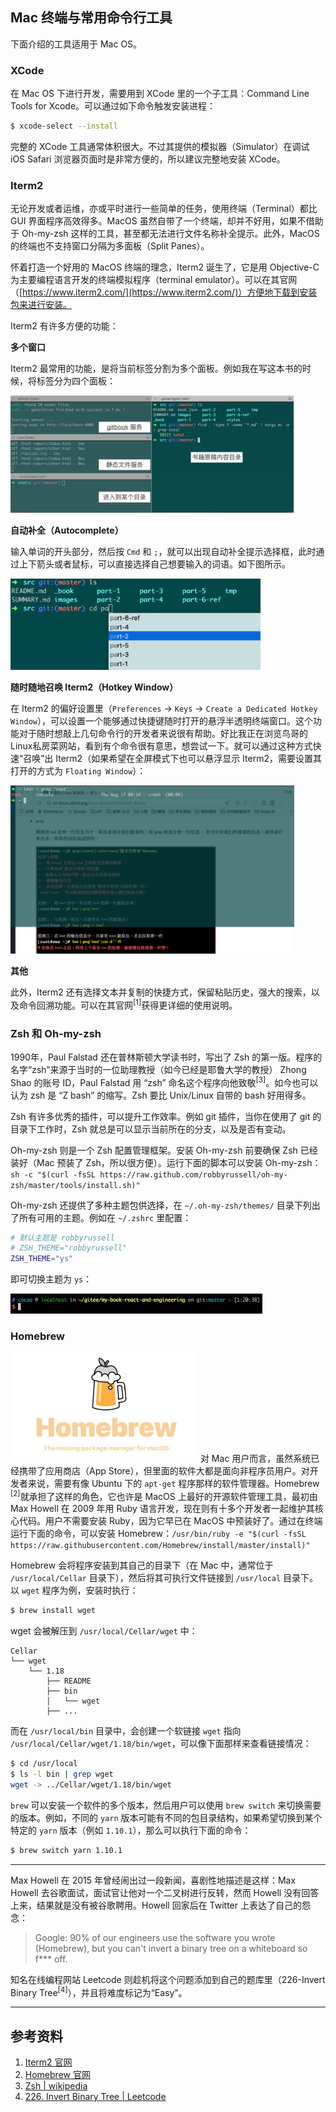## Mac 终端与常用命令行工具

下面介绍的工具适用于 Mac OS。

### XCode

在 Mac OS 下进行开发，需要用到 XCode 里的一个子工具：Command Line Tools for Xcode。可以通过如下命令触发安装进程：

```bash
$ xcode-select --install
```

完整的 XCode 工具通常体积很大。不过其提供的模拟器（Simulator）在调试 iOS Safari 浏览器页面时是非常方便的，所以建议完整地安装 XCode。

### Iterm2

无论开发或者运维，亦或平时进行一些简单的任务，使用终端（Terminal）都比 GUI 界面程序高效得多。MacOS 虽然自带了一个终端，却并不好用，如果不借助于 Oh-my-zsh 这样的工具，甚至都无法进行文件名称补全提示。此外，MacOS 的终端也不支持窗口分隔为多面板（Split Panes）。

怀着打造一个好用的 MacOS 终端的理念，Iterm2 诞生了，它是用 Objective-C 为主要编程语言开发的终端模拟程序（terminal emulator）。可以在其官网（[https://www.iterm2.com/](https://www.iterm2.com/)）方便地下载到安装包来进行安装。

Iterm2 有许多方便的功能：

**多个窗口**

Iterm2 最常用的功能，是将当前标签分割为多个面板。例如我在写这本书的时候，将标签分为四个面板：

<img src="../images/iterm2-multi-panes.png" class="round" style="width: 90%;">

**自动补全（Autocomplete）**

输入单词的开头部分，然后按 `Cmd` 和 `;`，就可以出现自动补全提示选择框，此时通过上下箭头或者鼠标，可以直接选择自己想要输入的词语。如下图所示。

<img src="../images/iterm2-autocomplete.png" class="round" style="max-width: 400px;">

**随时随地召唤 Iterm2（Hotkey Window）**

在 Iterm2 的偏好设置里（`Preferences` -> `Keys` -> `Create a Dedicated Hotkey Window`），可以设置一个能够通过快捷键随时打开的悬浮半透明终端窗口。这个功能对于随时想敲上几句命令行的开发者来说很有帮助。好比我正在浏览鸟哥的Linux私房菜网站，看到有个命令很有意思，想尝试一下。就可以通过这种方式快速“召唤”出 Iterm2（如果希望在全屏模式下也可以悬浮显示 Iterm2，需要设置其打开的方式为 `Floating Window`）：

<img src="../images/iterm2-hotkey.png" class="round" style="width: 90%;">

**其他**

此外，Iterm2 还有选择文本并复制的快捷方式，保留粘贴历史，强大的搜索，以及命令回溯功能。可以在其官网<sup>[1]</sup>获得更详细的使用说明。


### Zsh 和 Oh-my-zsh

1990年，Paul Falstad 还在普林斯顿大学读书时，写出了 Zsh 的第一版。程序的名字“zsh”来源于当时的一位助理教授（如今已经是耶鲁大学的教授） Zhong Shao 的账号 ID，Paul Falstad 用 “zsh” 命名这个程序向他致敬<sup>[3]</sup>。如今也可以认为 zsh 是 “Z bash” 的缩写。Zsh 要比 Unix/Linux 自带的 bash 好用得多。

Zsh 有许多优秀的插件，可以提升工作效率。例如 git 插件，当你在使用了 git 的目录下工作时，Zsh 就总是可以显示当前所在的分支，以及是否有变动。

Oh-my-zsh 则是一个 Zsh 配置管理框架。安装 Oh-my-zsh 前要确保 Zsh 已经装好（Mac 预装了 Zsh，所以很方便）。运行下面的脚本可以安装 Oh-my-zsh：`sh -c "$(curl -fsSL https://raw.github.com/robbyrussell/oh-my-zsh/master/tools/install.sh)"`

Oh-my-zsh 还提供了多种主题包供选择，在 `~/.oh-my-zsh/themes/` 目录下列出了所有可用的主题。例如在 `~/.zshrc` 里配置：

```bash
# 默认主题是 robbyrussell
# ZSH_THEME="robbyrussell"
ZSH_THEME="ys"
```

即可切换主题为 `ys`：

<img src="../images/oh-my-zsh-01.png" style="width: 80%;" class="round">

### Homebrew

<img src="../images/homebrew-logo.png" class="fl round" style="width: 300px;" /> 对 Mac 用户而言，虽然系统已经携带了应用商店（App Store），但里面的软件大都是面向非程序员用户。对开发者来说，需要有像 Ubuntu 下的 `apt-get` 程序那样的软件管理器。Homebrew <sup>[2]</sup>就承担了这样的角色，它也许是 MacOS 上最好的开源软件管理工具，最初由 Max Howell 在 2009 年用 Ruby 语言开发，现在则有十多个开发者一起维护其核心代码。用户不需要安装 Ruby，因为它早已在 MacOS 中预装好了。通过在终端运行下面的命令，可以安装 Homebrew：`/usr/bin/ruby -e "$(curl -fsSL https://raw.githubusercontent.com/Homebrew/install/master/install)"`

Homebrew 会将程序安装到其自己的目录下（在 Mac 中，通常位于 `/usr/local/Cellar` 目录下），然后将其可执行文件链接到 `/usr/local` 目录下。以 `wget` 程序为例，安装时执行：

```bash
$ brew install wget
```

wget 会被解压到 `/usr/local/Cellar/wget` 中：

```
Cellar
└── wget
    └── 1.18
        ├── README
        ├── bin
        │   └── wget
        ├── ...
```

而在 `/usr/local/bin` 目录中，会创建一个软链接 `wget` 指向 `/usr/local/Cellar/wget/1.18/bin/wget`，可以像下面那样来查看链接情况：

```bash
$ cd /usr/local
$ ls -l bin | grep wget
wget -> ../Cellar/wget/1.18/bin/wget
```

`brew` 可以安装一个软件的多个版本，然后用户可以使用 `brew switch` 来切换需要的版本。例如，不同的 `yarn` 版本可能有不同的包目录结构，如果希望切换到某个特定的 `yarn` 版本（例如 `1.10.1`），那么可以执行下面的命令：

```bash
$ brew switch yarn 1.10.1
```

------------------

Max Howell 在 2015 年曾经闹出过一段新闻，喜剧性地描述是这样：Max Howell 去谷歌面试，面试官让他对一个二叉树进行反转，然而 Howell 没有回答上来，结果就是没有被谷歌聘用。Howell 回家后在 Twitter 上表达了自己的怨念：

> Google: 90% of our engineers use the software you wrote (Homebrew), but you can't invert a binary tree on a whiteboard so f*** off.

知名在线编程网站 Leetcode 则趁机将这个问题添加到自己的题库里（226-Invert Binary Tree<sup>[4]</sup>），并且将难度标记为“Easy”。

------------------


## 参考资料

1. [Iterm2 官网](http://iterm2.com/)
2. [Homebrew 官网](https://brew.sh/)
3. [Zsh | wikipedia](https://en.wikipedia.org/wiki/Z_bash)
4. [226. Invert Binary Tree | Leetcode](https://leetcode.com/problems/invert-binary-tree/description/)
